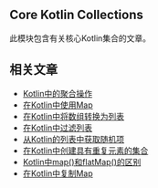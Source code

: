 ## Core Kotlin Collections

此模块包含有关核心Kotlin集合的文章。

## 相关文章

+ [Kotlin中的聚合操作](docs/Kotlin中的聚合操作.md)
+ [在Kotlin中使用Map](docs/在Kotlin中使用Map.md)
+ [在Kotlin中将数组转换为列表](docs/在Kotlin中将数组转换为列表.md)
+ [在Kotlin中过滤列表](docs/在Kotlin中过滤列表.md)
+ [从Kotlin的列表中获取随机项](docs/从Kotlin的列表中获取随机项.md)
+ [在Kotlin中创建具有重复元素的集合](docs/在Kotlin中创建具有重复元素的集合.md)
+ [Kotlin中map()和flatMap()的区别](docs/Kotlin中map()和flatMap()的区别.md)
+ [在Kotlin中复制Map](docs/在Kotlin中复制Map.md)